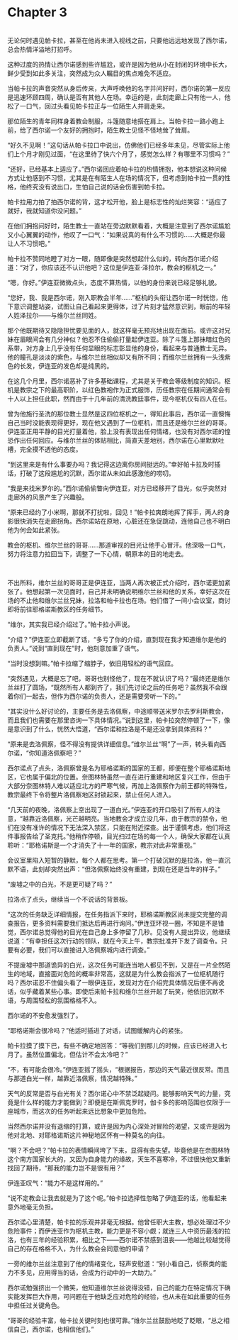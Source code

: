 # Chapter 3

<br>
无论何时遇见帕卡拉，甚至在他尚未进入视线之前，只要他远远地发现了西尔诺，总会热情洋溢地打招呼。

这种过度的热情让西尔诺感到些许尴尬，或许是因为他从小在封闭的环境中长大，鲜少受到如此多关注，突然成为众人瞩目的焦点难免不适应。

当帕卡拉的声音突然从身后传来，大声呼唤他的名字并问好时，西尔诺的第一反应是迅速环顾四周，确认是否有其他人在场。幸运的是，此刻走廊上只有他一人，他松了一口气，回过头看见帕卡拉正与一位陌生人并肩走来。

那位陌生的青年同样身着教会制服，斗篷随意地搭在肩上。当帕卡拉一路小跑上前，给了西尔诺一个友好的拥抱时，陌生教士见怪不怪地耸了耸肩。

“好久不见啊！”这句话从帕卡拉口中说出，仿佛他们已经多年未见，尽管实际上他们上个月才刚见过面，“在这里待了快六个月了，感觉怎么样？有哪里不习惯吗？”

“还好，已经基本上适应了。”西尔诺回应着帕卡拉的热情拥抱，他本想说这种问候方式让他感到不习惯，尤其是在有陌生人在场的情况下，但考虑到帕卡拉一贯的性格，他终究没有说出口，生怕自己说的话会伤害到帕卡拉。

帕卡拉用力拍了拍西尔诺的背，这才松开他，脸上是标志性的灿烂笑容：“适应了就好，我就知道你没问题。”

在他们拥抱问好时，陌生教士一直站在旁边默默看着，大概是注意到了西尔诺尴尬又小心翼翼的动作，他叹了一口气：“如果说真的有什么不习惯的……大概是你最让人不习惯吧。”

帕卡拉不赞同地瞪了对方一眼，随即像是突然想起什么似的，转向西尔诺介绍道：“对了，你应该还不认识他吧？这位是伊连亚·泽拉尔，教会的枢机之一。”

“嗯，你好。”伊连亚微微点头，态度不算热情，以他的身份来说已经足够礼貌。

“您好，我、我是西尔诺，刚入职教会半年……”枢机的头衔让西尔诺一时恍惚，他下意识调整站姿，试图让自己看起来更得体，过了片刻才猛然意识到，眼前的年轻人姓泽拉尔——与维尔兰丝同姓。

那个他既期待又隐隐担忧要见面的人，就这样毫无预兆地出现在面前。或许这对兄妹在眉眼间会有几分神似？他忍不住偷偷打量起伊连亚。除了斗篷上那抹暗红色的系带，对方身上几乎没有任何显眼的标志彰显他的身份，看起来与普通教士无异。他的瞳孔是淡淡的紫色，与维尔兰丝相似却又有所不同；而维尔兰丝拥有一头浅紫色的长发，伊连亚的发色却是纯黑的。

在这几个月里，西尔诺恶补了许多基础课程，尤其是关于教会等级制度的知识。枢机是教宗之下的最高职阶，以红色教袍作为正式服饰，历任教宗在任期间通常会有十人以上担任此职，然而由于十几年前的清洗教廷事件，现今枢机仅有四人在任。

曾为他施行圣洗的那位教士显然是这四位枢机之一，得知此事后，西尔诺一直懊悔自己当时没能表现得更好，现在他又遇到了一位枢机，而且还是维尔兰丝的哥哥。伊连亚正用平静的目光打量着他，脸上没有表现出任何情绪，也没有对西尔诺的惶恐作出任何回应。与维尔兰丝的体贴相比，简直天差地别，西尔诺在心里默默吐槽，完全摸不透他的态度。

“到这里来是有什么事要办吗？我记得这边离你房间挺远的。”幸好帕卡拉及时插话，打破了这段尴尬的沉默，西尔诺从未如此感激他的唠叨。

“我是来找米罗尔的。”西尔诺偷偷瞥向伊连亚，对方已经移开了目光，似乎突然对走廊外的风景产生了兴趣般。

“原来已经约了小米啊，那就不打扰啦，回见！”帕卡拉爽朗地挥了挥手，两人的身影很快消失在走廊拐角。西尔诺站在原地，心脏还在急促跳动，连他自己也不明白他为何会如此紧张。

教会的枢机、维尔兰丝的哥哥……那道审视的目光让他手心冒汗。他深吸一口气，努力将注意力拉回当下，调整了一下心情，朝原本的目的地走去。

<br>

不出所料，维尔兰丝的哥哥正是伊连亚，当两人再次被正式介绍时，西尔诺更加紧张了。他想起第一次见面时，自己并未明确说明维尔兰丝和他的关系，幸好这次在场的不止他和维尔兰丝兄妹，拉洛和帕卡拉也在场。他们借了一间小会议室，商讨即将前往耶格诺斯教区的任务细节。

“维尔，其实我已经介绍过了。”帕卡拉小声说。

“介绍？”伊连亚立即截断了话，“多亏了你的介绍，直到现在我才知道维尔是他的负责人。”说到“直到现在”时，他刻意加重了语气。

“当时没想到嘛。”帕卡拉缩了缩脖子，依旧用轻松的语气回应。

“突然遇见，大概是忘了吧，哥哥也别怪他了，现在不就认识了吗？”最终还是维尔兰丝打了圆场，“既然所有人都到齐了，我们先讨论之后的任务吧？虽然我不会跟着你们一起去，但作为西尔诺的负责人，还是需要旁听一下的。”

“其实没什么好讨论的，主要任务是去洛佩察，中途顺带送米罗尔去罗利斯教会，而且我们也需要在那里咨询一下具体情况。”说到这里，帕卡拉突然停顿了一下，像是意识到了什么，恍然大悟道，“西尔诺和拉洛是不是还没拿到具体资料？”

“原来是去洛佩察，怪不得没有提供详细信息。”维尔兰丝“啊”了一声，转头看向西尔诺，“你知道洛佩察吧？”

西尔诺点了点头，洛佩察曾是名为耶格诺斯的国家的王都，即便在整个耶格诺斯地区，它也属于偏北的位置。奈图林特虽然一直在进行重建和地区复兴工作，但由于大部分奈图林特人难以适应北方的严寒气候，再加上洛佩察作为前王都的特殊性，教宗最终下令将整片洛佩察地区封锁起来，禁止任何人进入。

“几天前的夜晚，洛佩察上空出现了一道白光。”伊连亚的开口吸引了所有人的注意，“越靠近洛佩察，光芒越明亮。当地教会才成立没几年，由于教宗的禁令，他们在没有准许的情况下无法深入禁区，只能在附近探查。出于谨慎考虑，他们将这件事报告给了圣克托。”他稍作停顿，目光扫过在场的每一个人，确保大家都在认真聆听：“耶格诺斯是一个才消失了十一年的国家，教宗对此非常重视。”

会议室里陷入短暂的静默，每个人都在思考。第一个打破沉默的是拉洛，他一直沉默不语，此刻却突然出声：“但洛佩察始终没有重建，到现在还是当年的样子。”

“废墟之中的白光，不是更可疑了吗？”

拉洛点了点头，继续当一个不说话的背景板。

“这次的任务缺乏详细情报，在任务指派下来时，耶格诺斯教区尚未提交完整的调查报告，更多资料需要我们抵达后再进行询问。”伊连亚环视一圈，不知是不是错觉，西尔诺总觉得他的目光在自己身上多停留了几秒。见没有人提出异议，他继续说道：“有幸担任这次行动的领队，就在今天上午，教宗批准并下发了调查令。只要有必要，我们可以直接进入洛佩察城内进行调查。”

不提废墟中那道诡异的白光，这次任务可能连当地人都见不到，又是在一片全然陌生的地域，直接面对危险的概率非常高，这就是为什么教会指派了一位枢机随行吗？西尔诺忍不住偏头看了一眼伊连亚，发现对方在介绍完具体情况后便不再说话，似乎藏着某些心事。即使后来帕卡拉和维尔兰丝开起了玩笑，他依旧沉默不语，与周围轻松的氛围格格不入。

西尔诺的不安愈发强烈了。

“耶格诺斯会很冷吗？”他适时插进了对话，试图缓解内心的紧张。

帕卡拉摸了摸下巴，有些不确定地回答：“等我们到那儿的时候，应该已经进入七月了。虽然位置偏北，但估计不会太冷吧？”

“不，有可能会很冷。”伊连亚摇了摇头，“根据报告，那边的天气最近很反常。而且与那道白光一样，越靠近洛佩察，情况越特殊。”

天气的反常是否与白光有关？西尔诺心中不禁泛起疑问。能够影响天气的力量，究竟是什么样的能力才能做到？即便是在斯佩克罗时，伽卡多的影响范围也仅限于一座城市，而这次的任务听起来远比想象中更加危险。

当然西尔诺并没有退缩的打算，或许是因为内心深处对冒险的渴望，又或许是因为他对北地、对耶格诺斯这片神秘地区怀有一种莫名的向往。

“啊？不会吧？”帕卡拉的表情瞬间垮了下来，显得有些失望。毕竟他是在奈图林特这个南方国家长大的，又因为自身能力的缘故，天生不喜寒冷，不过很快他又重新找回了期待，“那我的能力岂不是很有用？”

伊连亚叹气：“能力不是这样用的。”

“说不定教会让我去就是为了这个呢。”帕卡拉选择性忽略了伊连亚的话，他看起来意外地毫无负担。

西尔诺心里清楚，帕卡拉的乐观并非毫无根据。他曾任职大主教，想必处理过不少危险事件；而伊连亚作为枢机主教，能力更是不容小觑；就连三人中资历最浅的拉洛，也有三年的经验积累，相比之下——西尔诺不禁感到沮丧——他越比较越觉得自己的存在格格不入，为什么教会会同意他的申请？

一旁的维尔兰丝注意到了他的情绪变化，轻声安慰道：“别小看自己，侦察类的能力不多见，应用得当的话，会成为行动中的一大助力。”

西尔诺勉强挤出一个微笑，他知道维尔兰丝说得没错，自己的能力在特定情况下确实能发挥巨大作用，可问题在于他缺乏应对危险的经验，也从未在如此重要的任务中担任过关键角色。

“哥哥的经验丰富，帕卡拉关键时刻也很可靠。”维尔兰丝鼓励地眨了眨眼，“总之相信自己，西尔诺，也相信他们。”
